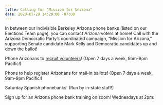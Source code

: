 ```yaml
---
title: Calling for "Mission for Arizona"
date: 2020-05-29 14:29:00 -07:00
---
```


In between our Indivisible Berkeley Arizona phone banks (listed on our Elections Team page), you can contact Arizona voters at home!  Call with the Arizona Democratic Party’s coordinated campaign, “Mission for Arizona,” supporting Senate candidate Mark Kelly and Democratic candidates up and down the ballot! 

Phone Arizonans to [recruit volunteers](https://docs.google.com/document/d/1PWHGb55jcbwTDUOuVVRVNnaiMaXu565XP4qPMtcxfuk/edit)! (Open 7 days a week, 9am-9pm Pacific!)

Phone to help register Arizonans for mail-in ballots! (Open 7 days a week, 9am-9pm Pacific!)

Saturday Spanish phonebanks! (Run by in-state staff!) 

Sign up for an Arizona phone bank training on zoom! Wednesdays at 2pm:  